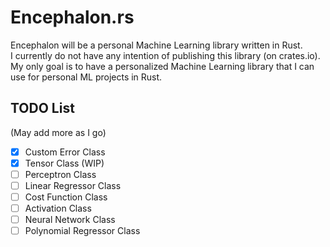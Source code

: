 # Encephalon.rs
Encephalon will be a personal Machine Learning library written in Rust.  
I currently do not have any intention of publishing this library (on crates.io). My only goal is to have a personalized Machine Learning library that I can use for personal ML projects in Rust.  

## TODO List
(May add more as I go)
- [x] Custom Error Class  
- [x] Tensor Class (WIP)  
- [ ] Perceptron Class  
- [ ] Linear Regressor Class
- [ ] Cost Function Class
- [ ] Activation Class
- [ ] Neural Network Class
- [ ] Polynomial Regressor Class  